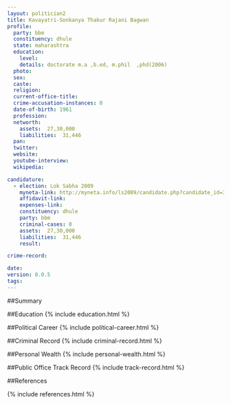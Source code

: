 ```yaml
---
layout: politician2
title: Kavayatri-Sonkanya Thakur Rajani Bagwan
profile: 
  party: bbm
  constituency: dhule
  state: maharashtra
  education: 
    level: 
    details: doctorate m.a ,b.ed, m.phil  ,phd(2006)
  photo: 
  sex: 
  caste: 
  religion: 
  current-office-title: 
  crime-accusation-instances: 0
  date-of-birth: 1961
  profession: 
  networth: 
    assets:  27,30,000
    liabilities:  31,446
  pan: 
  twitter: 
  website: 
  youtube-interview: 
  wikipedia: 

candidature: 
  - election: Lok Sabha 2009
    myneta-link: http://myneta.info/ls2009/candidate.php?candidate_id=3447
    affidavit-link: 
    expenses-link: 
    constituency: dhule 
    party: bbm
    criminal-cases: 0
    assets:  27,30,000
    liabilities:  31,446
    result:  

crime-record: 

date: 
version: 0.0.5
tags: 
---
```

##Summary


##Education
{% include education.html %}


##Political Career
{% include political-career.html %}


##Criminal Record
{% include criminal-record.html %}


##Personal Wealth
{% include personal-wealth.html %}


##Public Office Track Record
{% include track-record.html %}


##References


{% include references.html %}